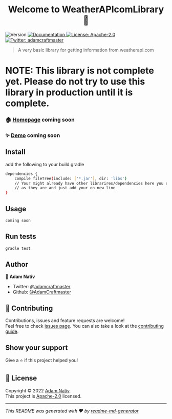 <h1 align="center">Welcome to WeatherAPIcomLibrary 👋</h1>
<p>
  <img alt="Version" src="https://img.shields.io/badge/version-1.0.0--SNAPSHOT-blue.svg?cacheSeconds=2592000" />
  <a href="comingsoon" target="_blank">
    <img alt="Documentation" src="https://img.shields.io/badge/documentation-not yet-red.svg" />
  </a>
  <a href="https://github.com/AdamCraftmaster/WeatherAPIcomLibrary/blob/main/LICENSE" target="_blank">
    <img alt="License: Apache-2.0" src="https://img.shields.io/badge/License-Apache--2.0-yellow.svg" />
  </a>
  <a href="https://twitter.com/adamcraftmaster" target="_blank">
    <img alt="Twitter: adamcraftmaster" src="https://img.shields.io/twitter/follow/adamcraftmaster.svg?style=social" />
  </a>
</p>

> A very basic library for getting information from weatherapi.com

# NOTE: This library is not complete yet. Please do not try to use this library in production until it is complete.

### 🏠 [Homepage](comingsoon) coming soon

### ✨ [Demo](comingsoon) coming soon

## Install

add the following to your build.gradle
```sh
dependencies {
    compile fileTree(include: ['*.jar'], dir: 'libs')
    // Your might already have other librarires/dependencies here you should leave them 
    // as they are and just add your on new line
}
```

## Usage

```sh
coming soon
```

## Run tests

```sh
gradle test
```

## Author

👤 **Adam Nativ**

* Twitter: [@adamcraftmaster](https://twitter.com/adamcraftmaster)
* Github: [@AdamCraftmaster](https://github.com/AdamCraftmaster)

## 🤝 Contributing

Contributions, issues and feature requests are welcome!<br />Feel free to check [issues page](comingsoon). You can also take a look at the [contributing guide](comingsoon).

## Show your support

Give a ⭐️ if this project helped you!

## 📝 License

Copyright © 2022 [Adam Nativ](https://github.com/AdamCraftmaster).<br />
This project is [Apache-2.0](https://github.com/AdamCraftmaster/WeatherAPIcomLibrary/blob/main/LICENSE) licensed.

***
_This README was generated with ❤️ by [readme-md-generator](https://github.com/kefranabg/readme-md-generator)_